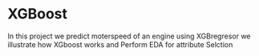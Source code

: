 # XGBoost
In this project we predict moterspeed of an engine using XGBregresor 
we illustrate how XGboost works and Perform EDA for attribute Selction 

